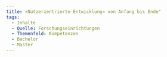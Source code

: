 ```yaml
---
title: «Nutzerzentrierte Entwicklung» von Anfang bis Ende"
tags:
  - Inhalte
  - Quelle: Forschungseinrichtungen
  - Themenfeld: Kompetenzen
  - Bachelor
  - Master
---
```

